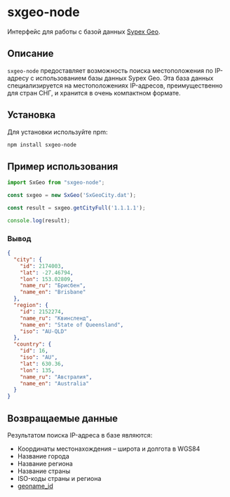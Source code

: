 # sxgeo-node

Интерфейс для работы с базой данных [Sypex Geo](http://sypexgeo.net/ru/about/).

## Описание

`sxgeo-node` предоставляет возможность поиска местоположения по IP-адресу с использованием базы данных Sypex Geo. Эта база данных специализируется на местоположениях IP-адресов, преимущественно для стран СНГ, и хранится в очень компактном формате.

## Установка

Для установки используйте npm:

```bash
npm install sxgeo-node
```

## Пример использования

```javascript
import SxGeo from "sxgeo-node";

const sxgeo = new SxGeo('SxGeoCity.dat');

const result = sxgeo.getCityFull('1.1.1.1');

console.log(result);
```

### Вывод

```json
{
  "city": {
    "id": 2174003,
    "lat": -27.46794,
    "lon": 153.02809,
    "name_ru": "Брисбен",
    "name_en": "Brisbane"
  },
  "region": {
    "id": 2152274,
    "name_ru": "Квинсленд",
    "name_en": "State of Queensland",
    "iso": "AU-QLD"
  },
  "country": {
    "id": 16,
    "iso": "AU",
    "lat": 630.36,
    "lon": 135,
    "name_ru": "Австралия",
    "name_en": "Australia"
  }
}
```

## Возвращаемые данные

Результатом поиска IP-адреса в базе являются:

- Координаты местонахождения – широта и долгота в WGS84
- Название города
- Название региона
- Название страны
- ISO-коды страны и региона
- [geoname_id](http://www.geonames.org/manual.html)